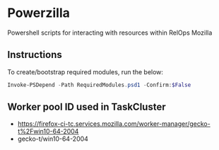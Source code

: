 # Powerzilla
Powershell scripts for interacting with resources within RelOps Mozilla

## Instructions

To create/bootstrap required modules, run the below:
```PowerShell
Invoke-PSDepend -Path RequiredModules.psd1 -Confirm:$False
```

## Worker pool ID used in TaskCluster

* https://firefox-ci-tc.services.mozilla.com/worker-manager/gecko-t%2Fwin10-64-2004
* gecko-t/win10-64-2004